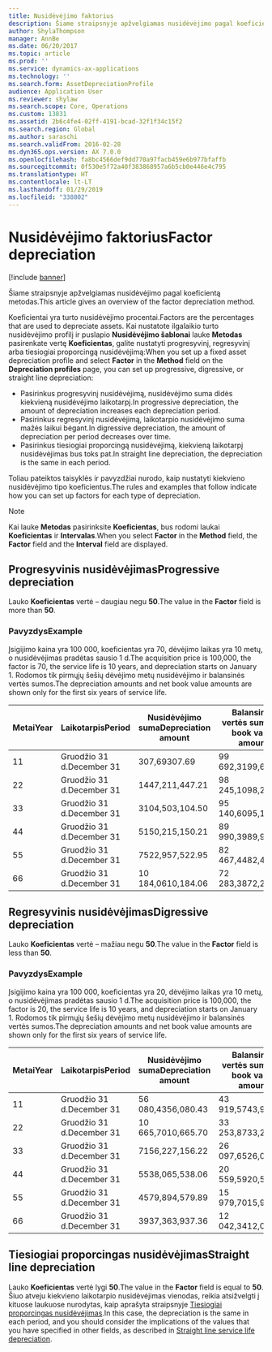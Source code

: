 ```yaml
---
title: Nusidėvėjimo faktorius
description: Šiame straipsnyje apžvelgiamas nusidėvėjimo pagal koeficientą metodas.
author: ShylaThompson
manager: AnnBe
ms.date: 06/20/2017
ms.topic: article
ms.prod: ''
ms.service: dynamics-ax-applications
ms.technology: ''
ms.search.form: AssetDepreciationProfile
audience: Application User
ms.reviewer: shylaw
ms.search.scope: Core, Operations
ms.custom: 13831
ms.assetid: 2b6c4fe4-02ff-4191-bcad-32f1f34c15f2
ms.search.region: Global
ms.author: saraschi
ms.search.validFrom: 2016-02-28
ms.dyn365.ops.version: AX 7.0.0
ms.openlocfilehash: fa8bc4566def9dd770a97facb459e6b977bfaffb
ms.sourcegitcommit: 0f530e5f72a40f383868957a6b5cb0e446e4c795
ms.translationtype: HT
ms.contentlocale: lt-LT
ms.lasthandoff: 01/29/2019
ms.locfileid: "338802"
---
```

# <a name="factor-depreciation"></a><span data-ttu-id="2a83a-103">Nusidėvėjimo faktorius</span><span class="sxs-lookup"><span data-stu-id="2a83a-103">Factor depreciation</span></span>

[!include [banner](../includes/banner.md)]

<span data-ttu-id="2a83a-104">Šiame straipsnyje apžvelgiamas nusidėvėjimo pagal koeficientą metodas.</span><span class="sxs-lookup"><span data-stu-id="2a83a-104">This article gives an overview of the factor depreciation method.</span></span>

<span data-ttu-id="2a83a-105">Koeficientai yra turto nusidėvėjimo procentai.</span><span class="sxs-lookup"><span data-stu-id="2a83a-105">Factors are the percentages that are used to depreciate assets.</span></span> <span data-ttu-id="2a83a-106">Kai nustatote ilgalaikio turto nusidėvėjimo profilį ir puslapio **Nusidėvėjimo šablonai** lauke **Metodas** pasirenkate vertę  **Koeficientas**, galite nustatyti progresyvinį, regresyvinį arba tiesiogiai proporcingą nusidėvėjimą:</span><span class="sxs-lookup"><span data-stu-id="2a83a-106">When you set up a fixed asset depreciation profile and select **Factor** in the **Method** field on the **Depreciation profiles** page, you can set up progressive, digressive, or straight line depreciation:</span></span>

-   <span data-ttu-id="2a83a-107">Pasirinkus progresyvinį nusidėvėjimą, nusidėvėjimo suma didės kiekvieną nusidėvėjimo laikotarpį.</span><span class="sxs-lookup"><span data-stu-id="2a83a-107">In progressive depreciation, the amount of depreciation increases each depreciation period.</span></span>
-   <span data-ttu-id="2a83a-108">Pasirinkus regresyvinį nusidėvėjimą, laikotarpio nusidėvėjimo suma mažės laikui bėgant.</span><span class="sxs-lookup"><span data-stu-id="2a83a-108">In digressive depreciation, the amount of depreciation per period decreases over time.</span></span>
-   <span data-ttu-id="2a83a-109">Pasirinkus tiesiogiai proporcingą nusidėvėjimą, kiekvieną laikotarpį nusidėvėjimas bus toks pat.</span><span class="sxs-lookup"><span data-stu-id="2a83a-109">In straight line depreciation, the depreciation is the same in each period.</span></span>

<span data-ttu-id="2a83a-110">Toliau pateiktos taisyklės ir pavyzdžiai nurodo, kaip nustatyti kiekvieno nusidėvėjimo tipo koeficientus.</span><span class="sxs-lookup"><span data-stu-id="2a83a-110">The rules and examples that follow indicate how you can set up factors for each type of depreciation.</span></span> 

> [!NOTE] 
> <span data-ttu-id="2a83a-111">Kai lauke **Metodas** pasirinksite **Koeficientas**, bus rodomi laukai **Koeficientas** ir **Intervalas**.</span><span class="sxs-lookup"><span data-stu-id="2a83a-111">When you select **Factor** in the **Method** field, the **Factor** field and the **Interval** field are displayed.</span></span>

## <a name="progressive-depreciation"></a><span data-ttu-id="2a83a-112">Progresyvinis nusidėvėjimas</span><span class="sxs-lookup"><span data-stu-id="2a83a-112">Progressive depreciation</span></span>
<span data-ttu-id="2a83a-113">Lauko **Koeficientas** vertė – daugiau negu **50**.</span><span class="sxs-lookup"><span data-stu-id="2a83a-113">The value in the **Factor** field is more than **50**.</span></span>

### <a name="example"></a><span data-ttu-id="2a83a-114">Pavyzdys</span><span class="sxs-lookup"><span data-stu-id="2a83a-114">Example</span></span>

<span data-ttu-id="2a83a-115">Įsigijimo kaina yra 100 000, koeficientas yra 70, dėvėjimo laikas yra 10 metų, o nusidėvėjimas pradėtas sausio 1 d.</span><span class="sxs-lookup"><span data-stu-id="2a83a-115">The acquisition price is 100,000, the factor is 70, the service life is 10 years, and depreciation starts on January 1.</span></span> <span data-ttu-id="2a83a-116">Rodomos tik pirmųjų šešių dėvėjimo metų nusidėvėjimo ir balansinės vertės sumos.</span><span class="sxs-lookup"><span data-stu-id="2a83a-116">The depreciation amounts and net book value amounts are shown only for the first six years of service life.</span></span>

| <span data-ttu-id="2a83a-117">Metai</span><span class="sxs-lookup"><span data-stu-id="2a83a-117">Year</span></span> | <span data-ttu-id="2a83a-118">Laikotarpis</span><span class="sxs-lookup"><span data-stu-id="2a83a-118">Period</span></span>      | <span data-ttu-id="2a83a-119">Nusidėvėjimo suma</span><span class="sxs-lookup"><span data-stu-id="2a83a-119">Depreciation amount</span></span> | <span data-ttu-id="2a83a-120">Balansinės vertės suma</span><span class="sxs-lookup"><span data-stu-id="2a83a-120">Net book value amount</span></span> |
|------|-------------|---------------------|-----------------------|
| <span data-ttu-id="2a83a-121">1</span><span class="sxs-lookup"><span data-stu-id="2a83a-121">1</span></span>    | <span data-ttu-id="2a83a-122">Gruodžio 31 d.</span><span class="sxs-lookup"><span data-stu-id="2a83a-122">December 31</span></span> | <span data-ttu-id="2a83a-123">307,69</span><span class="sxs-lookup"><span data-stu-id="2a83a-123">307.69</span></span>              | <span data-ttu-id="2a83a-124">99 692,31</span><span class="sxs-lookup"><span data-stu-id="2a83a-124">99,692.31</span></span>             |
| <span data-ttu-id="2a83a-125">2</span><span class="sxs-lookup"><span data-stu-id="2a83a-125">2</span></span>    | <span data-ttu-id="2a83a-126">Gruodžio 31 d.</span><span class="sxs-lookup"><span data-stu-id="2a83a-126">December 31</span></span> | <span data-ttu-id="2a83a-127">1447,21</span><span class="sxs-lookup"><span data-stu-id="2a83a-127">1,447.21</span></span>            | <span data-ttu-id="2a83a-128">98 245,10</span><span class="sxs-lookup"><span data-stu-id="2a83a-128">98,245.10</span></span>             |
| <span data-ttu-id="2a83a-129">3</span><span class="sxs-lookup"><span data-stu-id="2a83a-129">3</span></span>    | <span data-ttu-id="2a83a-130">Gruodžio 31 d.</span><span class="sxs-lookup"><span data-stu-id="2a83a-130">December 31</span></span> | <span data-ttu-id="2a83a-131">3104,50</span><span class="sxs-lookup"><span data-stu-id="2a83a-131">3,104.50</span></span>            | <span data-ttu-id="2a83a-132">95 140,60</span><span class="sxs-lookup"><span data-stu-id="2a83a-132">95,140.60</span></span>             |
| <span data-ttu-id="2a83a-133">4</span><span class="sxs-lookup"><span data-stu-id="2a83a-133">4</span></span>    | <span data-ttu-id="2a83a-134">Gruodžio 31 d.</span><span class="sxs-lookup"><span data-stu-id="2a83a-134">December 31</span></span> | <span data-ttu-id="2a83a-135">5150,21</span><span class="sxs-lookup"><span data-stu-id="2a83a-135">5,150.21</span></span>            | <span data-ttu-id="2a83a-136">89 990,39</span><span class="sxs-lookup"><span data-stu-id="2a83a-136">89,990.39</span></span>             |
| <span data-ttu-id="2a83a-137">5</span><span class="sxs-lookup"><span data-stu-id="2a83a-137">5</span></span>    | <span data-ttu-id="2a83a-138">Gruodžio 31 d.</span><span class="sxs-lookup"><span data-stu-id="2a83a-138">December 31</span></span> | <span data-ttu-id="2a83a-139">7522,95</span><span class="sxs-lookup"><span data-stu-id="2a83a-139">7,522.95</span></span>            | <span data-ttu-id="2a83a-140">82 467,44</span><span class="sxs-lookup"><span data-stu-id="2a83a-140">82,467.44</span></span>             |
| <span data-ttu-id="2a83a-141">6</span><span class="sxs-lookup"><span data-stu-id="2a83a-141">6</span></span>    | <span data-ttu-id="2a83a-142">Gruodžio 31 d.</span><span class="sxs-lookup"><span data-stu-id="2a83a-142">December 31</span></span> | <span data-ttu-id="2a83a-143">10 184,06</span><span class="sxs-lookup"><span data-stu-id="2a83a-143">10,184.06</span></span>           | <span data-ttu-id="2a83a-144">72 283,38</span><span class="sxs-lookup"><span data-stu-id="2a83a-144">72,283.38</span></span>             |

## <a name="digressive-depreciation"></a><span data-ttu-id="2a83a-145">Regresyvinis nusidėvėjimas</span><span class="sxs-lookup"><span data-stu-id="2a83a-145">Digressive depreciation</span></span>
<span data-ttu-id="2a83a-146">Lauko **Koeficientas** vertė – mažiau negu **50**.</span><span class="sxs-lookup"><span data-stu-id="2a83a-146">The value in the **Factor** field is less than **50**.</span></span>

### <a name="example"></a><span data-ttu-id="2a83a-147">Pavyzdys</span><span class="sxs-lookup"><span data-stu-id="2a83a-147">Example</span></span>

<span data-ttu-id="2a83a-148">Įsigijimo kaina yra 100 000, koeficientas yra 20, dėvėjimo laikas yra 10 metų, o nusidėvėjimas pradėtas sausio 1 d.</span><span class="sxs-lookup"><span data-stu-id="2a83a-148">The acquisition price is 100,000, the factor is 20, the service life is 10 years, and depreciation starts on January 1.</span></span> <span data-ttu-id="2a83a-149">Rodomos tik pirmųjų šešių dėvėjimo metų nusidėvėjimo ir balansinės vertės sumos.</span><span class="sxs-lookup"><span data-stu-id="2a83a-149">The depreciation amounts and net book value amounts are shown only for the first six years of service life.</span></span>

| <span data-ttu-id="2a83a-150">Metai</span><span class="sxs-lookup"><span data-stu-id="2a83a-150">Year</span></span> | <span data-ttu-id="2a83a-151">Laikotarpis</span><span class="sxs-lookup"><span data-stu-id="2a83a-151">Period</span></span>      | <span data-ttu-id="2a83a-152">Nusidėvėjimo suma</span><span class="sxs-lookup"><span data-stu-id="2a83a-152">Depreciation amount</span></span> | <span data-ttu-id="2a83a-153">Balansinės vertės suma</span><span class="sxs-lookup"><span data-stu-id="2a83a-153">Net book value amount</span></span> |
|------|-------------|---------------------|-----------------------|
| <span data-ttu-id="2a83a-154">1</span><span class="sxs-lookup"><span data-stu-id="2a83a-154">1</span></span>    | <span data-ttu-id="2a83a-155">Gruodžio 31 d.</span><span class="sxs-lookup"><span data-stu-id="2a83a-155">December 31</span></span> | <span data-ttu-id="2a83a-156">56 080,43</span><span class="sxs-lookup"><span data-stu-id="2a83a-156">56,080.43</span></span>           | <span data-ttu-id="2a83a-157">43 919,57</span><span class="sxs-lookup"><span data-stu-id="2a83a-157">43,919.57</span></span>             |
| <span data-ttu-id="2a83a-158">2</span><span class="sxs-lookup"><span data-stu-id="2a83a-158">2</span></span>    | <span data-ttu-id="2a83a-159">Gruodžio 31 d.</span><span class="sxs-lookup"><span data-stu-id="2a83a-159">December 31</span></span> | <span data-ttu-id="2a83a-160">10 665,70</span><span class="sxs-lookup"><span data-stu-id="2a83a-160">10,665.70</span></span>           | <span data-ttu-id="2a83a-161">33 253,87</span><span class="sxs-lookup"><span data-stu-id="2a83a-161">33,253.87</span></span>             |
| <span data-ttu-id="2a83a-162">3</span><span class="sxs-lookup"><span data-stu-id="2a83a-162">3</span></span>    | <span data-ttu-id="2a83a-163">Gruodžio 31 d.</span><span class="sxs-lookup"><span data-stu-id="2a83a-163">December 31</span></span> | <span data-ttu-id="2a83a-164">7156,22</span><span class="sxs-lookup"><span data-stu-id="2a83a-164">7,156.22</span></span>            | <span data-ttu-id="2a83a-165">26 097,65</span><span class="sxs-lookup"><span data-stu-id="2a83a-165">26,097.65</span></span>             |
| <span data-ttu-id="2a83a-166">4</span><span class="sxs-lookup"><span data-stu-id="2a83a-166">4</span></span>    | <span data-ttu-id="2a83a-167">Gruodžio 31 d.</span><span class="sxs-lookup"><span data-stu-id="2a83a-167">December 31</span></span> | <span data-ttu-id="2a83a-168">5538,06</span><span class="sxs-lookup"><span data-stu-id="2a83a-168">5,538.06</span></span>            | <span data-ttu-id="2a83a-169">20 559,59</span><span class="sxs-lookup"><span data-stu-id="2a83a-169">20,559.59</span></span>             |
| <span data-ttu-id="2a83a-170">5</span><span class="sxs-lookup"><span data-stu-id="2a83a-170">5</span></span>    | <span data-ttu-id="2a83a-171">Gruodžio 31 d.</span><span class="sxs-lookup"><span data-stu-id="2a83a-171">December 31</span></span> | <span data-ttu-id="2a83a-172">4579,89</span><span class="sxs-lookup"><span data-stu-id="2a83a-172">4,579.89</span></span>            | <span data-ttu-id="2a83a-173">15 979,70</span><span class="sxs-lookup"><span data-stu-id="2a83a-173">15,979.70</span></span>             |
| <span data-ttu-id="2a83a-174">6</span><span class="sxs-lookup"><span data-stu-id="2a83a-174">6</span></span>    | <span data-ttu-id="2a83a-175">Gruodžio 31 d.</span><span class="sxs-lookup"><span data-stu-id="2a83a-175">December 31</span></span> | <span data-ttu-id="2a83a-176">3937,36</span><span class="sxs-lookup"><span data-stu-id="2a83a-176">3,937.36</span></span>            | <span data-ttu-id="2a83a-177">12 042,34</span><span class="sxs-lookup"><span data-stu-id="2a83a-177">12,042.34</span></span>             |

## <a name="straight-line-depreciation"></a><span data-ttu-id="2a83a-178">Tiesiogiai proporcingas nusidėvėjimas</span><span class="sxs-lookup"><span data-stu-id="2a83a-178">Straight line depreciation</span></span>
<span data-ttu-id="2a83a-179">Lauko **Koeficientas** vertė lygi **50**.</span><span class="sxs-lookup"><span data-stu-id="2a83a-179">The value in the **Factor** field is equal to **50**.</span></span> <span data-ttu-id="2a83a-180">Šiuo atveju kiekvieno laikotarpio nusidėvėjimas vienodas, reikia atsižvelgti į kituose laukuose nurodytas, kaip aprašyta straipsnyje [Tiesiogiai proporcingas nusidėvėjimas](straight-line-service-life-depreciation.md).</span><span class="sxs-lookup"><span data-stu-id="2a83a-180">In this case, the depreciation is the same in each period, and you should consider the implications of the values that you have specified in other fields, as described in [Straight line service life depreciation](straight-line-service-life-depreciation.md).</span></span>



